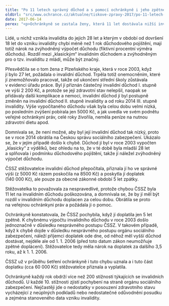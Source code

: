```yaml
---
title: "Po 11 letech správný důchod a s pomocí ochránkyně i jeho zpětné doplacení"
oldUrl: "src/www.ochrance.cz/aktualne/tiskove-zpravy-2017/po-11-letech-spravny-duchod-a-s-pomoci-ochrankyne-i-jeho-zpetne-doplaceni"
date: 2017-06-14
perex: "<p>Ochránkyně se zastala ženy, která 11 let dostávala nižší invalidní důchod, než jaký jí náležel. Po přepočítání na správnou výši přiznal úřad ženě doplatek celkově 200 000 Kč. Nejprve sice úřad uznal nárok na doplacení jen za 5 let zpátky, po šetření ochránkyně doplatil dalšího 3,5 roku, tedy maximum, co zákon umožňuje.</p>"
---
```


<!-- imported from the old website -->

<p>Lidé, u nichž vznikla invalidita do jejich 28 let a kterým v období od dovršení 18 let do vzniku invalidity chybí méně než 1 rok důchodového pojištění, mají totiž nárok na zvýhodněný výpočet důchodu (fiktivní procentní výměra důchodu). Rozdíl mezi „klasickým“ invalidním důchodem a zvýhodněným pro o tzv. invaliditu z mládí, může být značný.</p> <p>Přesvědčila se o tom žena z Plzeňského kraje, která v roce 2003, když jí bylo 27 let, požádala o invalidní důchod. Trpěla totiž onemocněním, které jí znemožňovalo pracovat, takže od ukončení střední školy zůstávala v evidenci úřadu práce. Byl jí přiznán částečný invalidní důchod I. stupně ve výši 2 200 Kč, a protože se její zdravotní stav nelepšil, naopak se přidávaly další komplikace a nemoci, invalidní důchod jí byl postupně změněn na invalidní důchod II. stupně invalidity a od roku 2014 III. stupně invalidity. Výše vypočítaného důchodu však byla celou dobu velmi nízká, po posledním zvýšení pobírala jen 5000 Kč, a jak uvedla ve svém podnětu veřejné ochránkyni práv, celé roky živořila, neměla peníze na nutnou zdravotní dietu apod.</p> <p>Domnívala se, že není možné, aby byl její invalidní důchod tak nízký, proto se v roce 2014 obrátila na Českou správu sociálního zabezpečení. Ukázalo se, že v jejím případě došlo k chybě. Důchod jí byl v roce 2003 vypočten „klasicky“ z výdělků, bez ohledu na to, že v té době byla mladší 28 let a splňovala i podmínku důchodového pojištění, takže jí náležel zvýhodněný výpočet důchodu.</p> <p>ČSSZ stěžovatelce invalidní důchod přepočítala, přiznala jí ho ve správné výši (z 5000 Kč rázem poskočila na 8500 Kč) a poskytla jí doplatek (140 000 Kč), ale pouze za obecné zákonné období 5 let zpátky.</p> <p>Stěžovatelka to považovala za nespravedlivé, protože chybou ČSSZ byla 11 let na invalidním důchodu poškozována, a domnívala se, že by jí měl být rozdíl v invalidním důchodu doplacen za celou dobu. Obrátila se proto na veřejnou ochránkyni práv a požádala ji o pomoc.</p> <p>Ochránkyně konstatovala, že ČSSZ pochybila, když jí doplatila jen 5 let zpětně. K chybnému výpočtu invalidního důchodu v roce 2003 došlo jednoznačně v důsledku nesprávného postupu ČSSZ. V takovém případě, když k chybě dojde v důsledku nesprávného postupu orgánu sociálního zabezpečení, náleží příjemci doplatek ode dne, od něhož měl vyšší důchod dostávat, nejdéle ale od 1. 1. 2006 (před toto datum zákon neumožňuje zpětné doplácení). Stěžovatelce tedy měla nárok na doplatek za dalšího 3,5 roku, až k 1. 1. 2006.</p> <p>ČSSZ už v průběhu šetření ochránkyně i tuto chybu uznala a i tuto část doplatku (cca 60 000 Kč) stěžovatelce přiznala a vyplatila.</p><p> Ochránkyně každý rok obdrží více než 200 stížností týkajících se invalidních důchodů. U každé 10. stížnosti zjistí pochybení na straně orgánu sociálního zabezpečení. Nejčastěji jde o nedostatky v posouzení zdravotního stavu vycházející z neúplných podkladů nebo nedostatečné odůvodnění posudku a zejména stanoveného data vzniku invalidity. </p>
